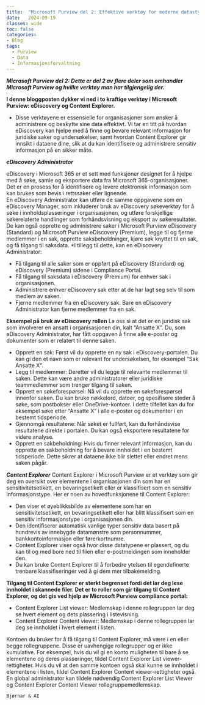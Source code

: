 ```yaml
---
title:  "Microsoft Purview del 2: Effektive verktøy for moderne datastyring🔓"
date:   2024-09-19
classes: wide
toc: false
categories: 
- Blog
tags:
  - Purview
  - Data
  - Informasjonsforvaltning
---
```


***Microsoft Purview del 2: Dette er del 2 av flere deler som omhandler Microsoft Purview og hvilke verktøy man har tilgjengelig der.***

**I denne bloggposten dykker vi ned i to kraftige verktøy i Microsoft Purview: eDiscovery og Content Explorer.**
* Disse verktøyene er essensielle for organisasjoner som ønsker å administrere og beskytte sine data effektivt. Vi tar en titt på hvordan eDiscovery kan hjelpe med å finne og bevare relevant informasjon for juridiske saker og undersøkelser, samt hvordan Content Explorer gir innsikt i dataene dine, slik at du kan identifisere og administrere sensitiv informasjon på en sikker måte. 

***eDiscovery Administrator*** 

eDiscovery i Microsoft 365 er et sett med funksjoner designet for å hjelpe med å søke, samle og eksportere data fra Microsoft 365-organisasjoner. Det er en prosess for å identifisere og levere elektronisk informasjon som kan brukes som bevis i rettssaker eller lignende.  
En eDiscovery Administrator kan utføre de samme oppgavene som en eDiscovery Manager, som inkluderer bruk av eDiscovery søkeverktøy for å søke i innholdsplasseringer i organisasjonen, og utføre forskjellige søkerelaterte handlinger som forhåndsvisning og eksport av søkeresultater. De kan også opprette og administrere saker i Microsoft Purview eDiscovery (Standard) og Microsoft Purview eDiscovery (Premium), legge til og fjerne medlemmer i en sak, opprette saksbeholdninger, kjøre søk knyttet til en sak, og få tilgang til saksdata. 
*I tillegg til dette, kan en eDiscovery Administrator: 
* Få tilgang til alle saker som er oppført på eDiscovery (Standard) og eDiscovery (Premium) sidene i Compliance Portal. 
* Få tilgang til saksdata i eDiscovery (Premium) for enhver sak i organisasjonen. 
* Administrere enhver eDiscovery sak etter at de har lagt seg selv til som medlem av saken. 
* Fjerne medlemmer fra en eDiscovery sak. Bare en eDiscovery Administrator kan fjerne medlemmer fra en sak. 

 

**Eksempel på bruk av eDiscovery rollen**
La oss si at det er en juridisk sak som involverer en ansatt i organisasjonen din, kalt “Ansatte X”. Du, som eDiscovery Administrator, har fått oppgaven å finne alle e-poster og dokumenter som er relatert til denne saken. 
* Opprett en sak: Først vil du opprette en ny sak i eDiscovery-portalen. Du kan gi den et navn som er relevant for undersøkelsen, for eksempel “Sak Ansatte X”. 
* Legg til medlemmer: Deretter vil du legge til relevante medlemmer til saken. Dette kan være andre administratorer eller juridiske teammedlemmer som trenger tilgang til saken. 
* Opprett en søkeforespørsel: Nå vil du opprette en søkeforespørsel innenfor saken. Du kan bruke nøkkelord, datoer, og spesifisere steder å søke, som postbokser eller OneDrive-kontoer. I dette tilfellet kan du for eksempel søke etter “Ansatte X” i alle e-poster og dokumenter i en bestemt tidsperiode. 
* Gjennomgå resultatene: Når søket er fullført, kan du forhåndsvise resultatene direkte i portalen. Du kan også eksportere resultatene for videre analyse. 
* Opprett en sakbeholdning: Hvis du finner relevant informasjon, kan du opprette en sakbeholdning for å bevare innholdet i en bestemt tidsperiode. Dette sikrer at dataene ikke blir slettet eller endret mens saken pågår. 

 

 

***Content Explorer***
Content Explorer i Microsoft Purview er et verktøy som gir deg en oversikt over elementene i organisasjonen din som har en sensitivitetsetikett, en bevaringsetikett eller er klassifisert som en sensitiv informasjonstype. 
Her er noen av hovedfunksjonene til Content Explorer: 
* Den viser et øyeblikksbilde av elementene som har en sensitivitetsetikett, en bevaringsetikett eller har blitt klassifisert som en sensitiv informasjonstype i organisasjonen din. 
* Den identifiserer automatisk vanlige typer sensitiv data basert på hundrevis av innebygde datamønstre som personnummer, bankkontoinformasjon eller førerkortnumre. 
* Content Explorer viser også hvor disse datatypene er plassert, og du kan til og med bore ned til filen eller e-postmeldingen som inneholder den. 
* Du kan bruke Content Explorer til å forbedre ytelsen til egendefinerte trenbare klassifiseringer ved å gi dem mer tilbakemelding. 

**Tilgang til Content Explorer er sterkt begrenset fordi det lar deg lese innholdet i skannede filer. Det er to roller som gir tilgang til Content Explorer, og det gis ved hjelp av Microsoft Purview compliance portal:**
* Content Explorer List viewer: Medlemskap i denne rollegruppen lar deg se hvert element og dets plassering i listevisning. 
* Content Explorer Content viewer: Medlemskap i denne rollegruppen lar deg se innholdet i hvert element i listen. 

Kontoen du bruker for å få tilgang til Content Explorer, må være i en eller begge rollegruppene. Disse er uavhengige rollegrupper og er ikke kumulative. For eksempel, hvis du vil gi en konto muligheten til bare å se elementene og deres plasseringer, tildel Content Explorer List viewer-rettigheter. Hvis du vil at den samme kontoen også skal kunne se innholdet i elementene i listen, tildel Content Explorer Content viewer-rettigheter også. 
En global administrator kan tildele nødvendig Content Explorer List Viewer og Content Explorer Content Viewer rollegruppemedlemskap. 

`Bjørnar & AI`
